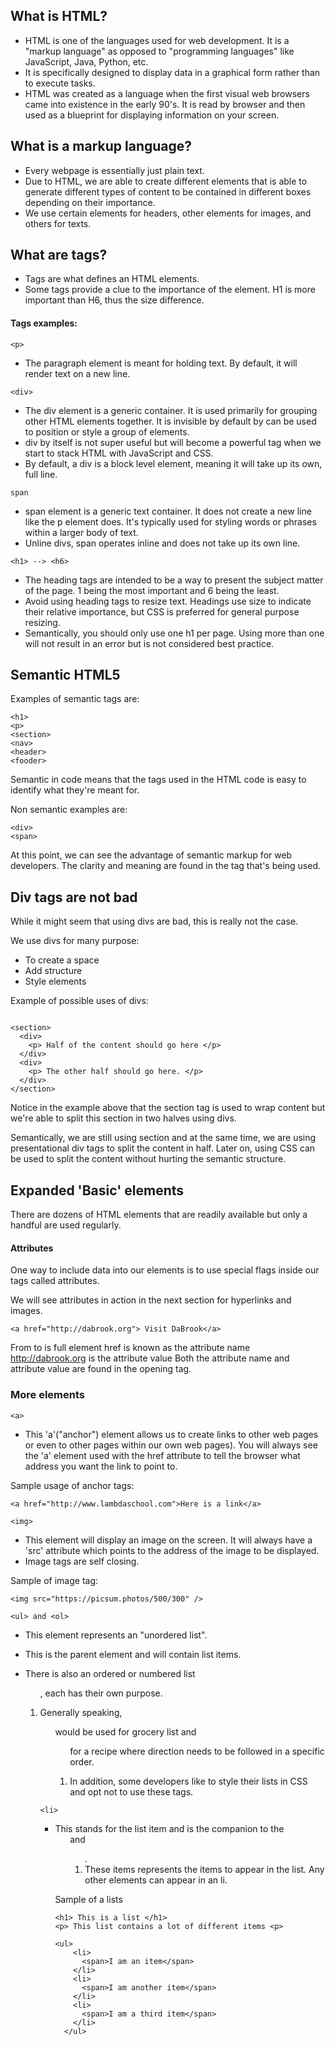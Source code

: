 ## What is HTML?

- HTML is one of the languages used for web development. It is a "markup language" as opposed to "programming languages" like JavaScript, Java, Python, etc.
- It is specifically designed to display data in a graphical form rather than to execute tasks.
- HTML was created as a language when the first visual web browsers came into existence in the early 90's. It is read by browser and then used as a blueprint for displaying information on your screen.


## What is a markup language?

- Every webpage is essentially just plain text.
- Due to HTML, we are able to create different elements that is able to generate different types of content to be contained in different boxes depending on their importance.
- We use certain elements for headers, other elements for images, and others for texts.

## What are tags?

- Tags are what defines an HTML elements.
- Some tags provide a clue to the importance of the element. H1 is more important than H6, thus the size difference.

#### Tags examples:

```<p> ```

   * The paragraph element is meant for holding text. By default, it will render text on a new line.

```<div> ```
  * The div element is a generic container. It is used primarily for grouping other HTML elements together. It is invisible by default by can be used to position or style a group of elements.
  * div by itself is not super useful but will become a powerful tag when we start to stack HTML with JavaScript and CSS.
  * By default, a div is a block level element, meaning it will take up its own, full line.

```span```

  * span element is a generic text container. It does not create a new line like the p element does. It's typically used for styling words or phrases within a larger body of text.
  * Unline divs, span operates inline and does not take up its own line.

``` <h1> --> <h6> ```

  * The heading tags are intended to be a way to present the subject matter of the page. 1 being the most important and 6 being the least.
  * Avoid using heading tags to resize text. Headings use size to indicate their relative importance, but CSS is preferred for general purpose resizing.
  * Semantically, you should only use one h1 per page. Using more than one will not result in an error but is not considered best practice.


## Semantic HTML5

Examples of semantic tags are:

```
<h1>
<p>
<section>
<nav>
<header>
<fooder>

```

Semantic in code means that the tags used in the HTML code is easy to identify what they're meant for.

Non semantic examples are:

```
<div>
<span>
```

At this point, we can see the advantage of semantic markup for web developers. The clarity and meaning are found in the tag that's being used.

## Div tags are not bad

While it might seem that using divs are bad, this is really not the case.

We use divs for many purpose:

- To create a space
- Add structure
- Style elements

Example of possible uses of divs:

```

<section>
  <div>
    <p> Half of the content should go here </p>
  </div>
  <div>
    <p> The other half should go here. </p>
  </div>
</section>

```

Notice in the example above that the section tag is used to wrap content but we're able to split this section in two halves using divs.

Semantically, we are still using section and at the same time, we are using presentational div tags to split the content in half. Later on, using CSS can be used to split the content without hurting the semantic structure.


## Expanded 'Basic' elements

There are dozens of HTML elements that are readily available but only a handful are used regularly.

#### Attributes

One way to include data into our elements is to use special flags inside our tags called attributes.

We will see attributes in action in the next section for hyperlinks and images.

```
<a href="http://dabrook.org"> Visit DaBrook</a>
```

From <a> to </a> is full element
href is known as the attribute name
http://dabrook.org is the attribute value
Both the attribute name and attribute value are found in the opening tag.

### More elements

```
<a>
```

- This 'a'("anchor") element allows us to create links to other web pages or even to other pages within our own web pages).  You will always see the 'a' element used with the href attribute to tell the browser what address you want the link to point to.

Sample usage of anchor tags:
```
<a href="http://www.lambdaschool.com">Here is a link</a>
```

```
<img>
```

- This element will display an image on the screen. It will always have a 'src' attribute which points to the address of the image to be displayed.
- Image tags are self closing.

Sample of image tag:

```
<img src="https://picsum.photos/500/300" />
```

```
<ul> and <ol>
```

- This element represents an "unordered list".

- This is the parent element and will contain list items.

- There is also an ordered or numbered list <ol>, each has their own purpose.

- Generally speaking, <ul> would be used for grocery list and <ol> for a recipe where direction needs to be followed in a specific order.

- In addition, some developers like to style their lists in CSS and opt not to use these tags.


```
<li>
```

- This stands for the list item and is the companion to the <ul> and <ol>.
- These items represents the items to appear in the list. Any other elements can appear in an li.

Sample of a lists

```
<h1> This is a list </h1>
<p> This list contains a lot of different items <p>

<ul>
    <li>
      <span>I am an item</span>
    </li>
    <li>
      <span>I am another item</span>
    </li>
    <li>
      <span>I am a third item</span>
    </li>
  </ul>
```
